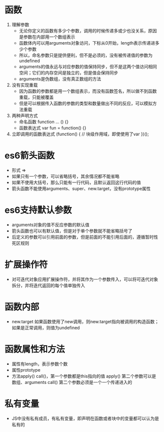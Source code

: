 # 函数
1. 理解参数
    - 无论你定义的函数有多少个参数，调用的时候传递多或少也没关系，原因是参数在内部用一个数组表示
    - 函数体内可以用arguments对象访问，下标从0开始，length表示传递进多少个参数
    - 所以，命名参数只是提供便利，但不是必须的，没有被传递值的参数为undefined
    - arguments的值永远与对应参数的值保持同步，但不是这两个值访问相同空间；它们的内存空间是独立的，但是值会保持同步
    - arguments是伪数组，没有真正数组的方法
2. 没有实现重载
    - 因为函数的参数都是用一个数组表示，而没有函数签名，所以做不到函数重载，只能被覆盖
    - 但是可以根据传入函数的参数的类型和数量做出不同的反应，可以模拟方法重载
3. 两种声明方式
    - 命名函数
        function ... () {}
    - 函数表达式
        var fun = function() {}
4. 立即调用的函数表达式
    (function() {
        // 块级作用域，即使使用了var
    })();
# es6箭头函数
- 形式 =>
- 如果只有一个参数，可以省略括号，其余情况都不能省略
- 如果不使用大括号，那么只能有一行代码，且默认返回这行代码的值
- 箭头函数不能使用arguments、super、new.target，没有prototype属性
# es6支持默认参数
- arguments对象的值不反应参数的默认值
- 箭头函数也可以有默认值，但是对于单个参数就不能省略括号了
- 后定义的参数可以引用前面的参数，但是前面的不能引用后面的，遵循暂时性死区规则 
# 扩展操作符
- 对可迭代对象应用扩展操作符，并将其作为一个参数传入，可以将可迭代对象拆分，并将迭代返回的每个值单独传入
# 函数内部
- new.target
    如果函数使用了new调用，则new.target指向被调用的构造函数；如果是正常调用，则值为undefined
# 函数属性和方法
- 属性有length，表示参数个数
- 属性prototype
- 方法apply() call()，第一个参数都是this指向的值
    apply() 第二个参数可以是数组、arguments
    call() 第二个参数必须是一个一个传递进入的
# 私有变量
- JS中没有私有成员，有私有变量，即声明在函数或者块中的变量都可以认为是私有的